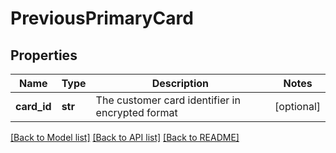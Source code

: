 # PreviousPrimaryCard

## Properties
Name | Type | Description | Notes
------------ | ------------- | ------------- | -------------
**card_id** | **str** | The customer card identifier in encrypted format | [optional] 

[[Back to Model list]](../README.md#documentation-for-models) [[Back to API list]](../README.md#documentation-for-api-endpoints) [[Back to README]](../README.md)

